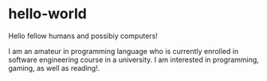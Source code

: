 # hello-world
Hello fellow humans and possibiy computers!

I am an amateur in programming language who is currently enrolled in software engineering course in a university.
I am interested in programming, gaming, as well as reading!.

